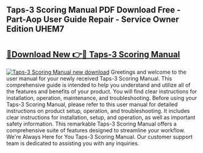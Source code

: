 ## Taps-3 Scoring Manual PDF Download Free - Part-Aop User Guide Repair - Service Owner Edition UHEM7

# <h2><a href="http://bc45535.oget.top/?id=Taps-3+Scoring+Manual">🔗Download New 👉🔴 Taps-3 Scoring Manual</a></h2>

[![Taps-3 Scoring Manual new download](https://i.imgur.com/5g1atiW.png)](http://bc45535.oget.top/?id=Taps-3+Scoring+Manual)
Greetings and welcome to the user manual for your newly received Taps-3 Scoring Manual. This comprehensive guide is intended to help you understand and utilize all of the features and benefits of your product. You will find clear instructions for installation, operation, maintenance, and troubleshooting. Before using your Taps-3 Scoring Manual, please refer to this user manual for detailed instructions on product setup, operation, and troubleshooting. It includes clear instructions for installation, setup, and operation, as well as important safety information. This remarkable Taps-3 Scoring Manual offers a comprehensive suite of features designed to streamline your workflow. We're Always Here for You Taps-3 Scoring Manual. Our customer support team is dedicated to assisting you with any inquiries.
